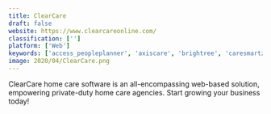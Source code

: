 ```yaml
---
title: ClearCare
draft: false 
website: https://www.clearcareonline.com/
classification: ['']
platform: ['Web']
keywords: ['access_peopleplanner', 'axiscare', 'brightree', 'caresmartz360', 'caretime', 'devero', 'fasternotes', 'hometrak', 'homecare_homebase', 'kareo', 'medicsdocassistant', 'simplepractice', 'theranest', 'ersp', 'myunity']
image: 2020/04/ClearCare.png
---
```

ClearCare home care software is an all-encompassing web-based solution, empowering private-duty home care agencies. Start growing your business today!